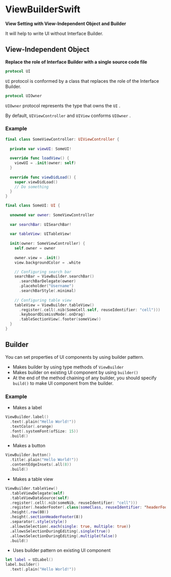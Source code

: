 # ViewBuilderSwift

**View Setting with View-Independent Object and Builder**

It will help to write UI without Interface Builder.

## View-Independent Object

**Replace the role of Interface Builder with a single source code file**

```swift
protocol UI
```

`UI` protocol is conformed by a class that replaces the role of the Interface Builder.

```swift
protocol UIOwner
```

`UIOwner` protocol represents the type that owns the `UI` .

By default, `UIViewController` and `UIView` conforms `UIOwner` .

### Example

```swift
final class SomeViewController: UIViewController {
  
  private var viewUI: SomeUI!
  
  override func loadView() {
    viewUI = .init(owner: self)
  }
  
  override func viewDidLoad() {
    super.viewDidLoad()
    // Do something
  }
}
```

```swift
final class SomeUI: UI {
 
  unowned var owner: SomeViewController
  
  var searchBar: UISearchBar!
  
  var tableView: UITableView!
  
  init(owner: SomeViewController) {
    self.owner = owner
    
    owner.view = .init()
    view.backgroundColor = .white

    // Configuring search bar
    searchBar = ViewBuilder.searchBar()
      .searchBarDelegate(owner)
      .placeholder("Username")
      .searchBarStyle(.minimal)
    
    // Configuring table view
    tableView = ViewBuilder.tableView()
      .register(.cell(.nib(SomeCell.self, reuseIdentifier: "cell")))
      .keyboardDismissMode(.onDrag)
      .tableSectionView(.footer(someView))
  }
}
```

## Builder

You can set properties of UI components by using builder pattern.

- Makes builder by using type methods of `ViewBuilder`
- Makes builder on existing UI component by using `builder()`
- At the end of the method chaining of any builder, you should specify `build()` to make UI component from the builder.

### Example

- Makes a label

```swift
ViewBuilder.label()
  .text(.plain("Hello World!"))
  .textColor(.orange)
  .font(.systemFont(ofSize: 15))
  .build()
```

- Makes a button

```swift
ViewBuilder.button()
  .title(.plain("Hello World!"))
  .contentEdgeInsets(.all(8))
  .build()
```

- Makes a table view

```swift
ViewBuilder.tableView()
  .tableViewDelegate(self)
  .tableViewDataSource(self)
  .register(.cell(.nib(someNib, reuseIdentifier: "cell")))
  .register(.headerFooter(.class(someClass, reuseIdentifier: "headerFooter")))
  .height(.row(80))
  .height(.sectionHeaderFooter(8))
  .separator(.style(style))
  .allowsSelection(.each(single: true, multiple: true))
  .allowsSelectionDuringEditing(.single(true))
  .allowsSelectionDuringEditing(.multiple(false))
  .build()
```

- Uses builder pattern on existing UI component

```swift
let label = UILabel()
label.builder()
  .text(.plain("Hello World!"))
```